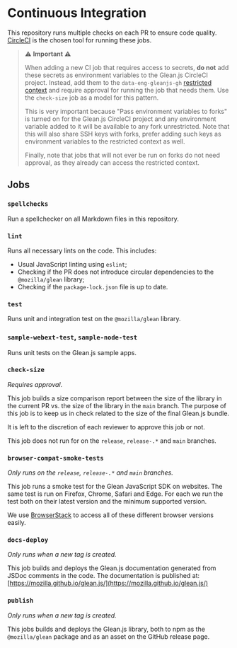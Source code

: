 # Continuous Integration

This repository runs multiple checks on each PR to ensure code quality.
[CircleCI](https://circleci.com/) is the chosen tool for running these jobs.

> ⚠️ **Important** ⚠️
>
> When adding a new CI job that requires access to secrets, **do not** add these secrets
> as environment variables to the Glean.js CircleCI  project. Instead, add them to the
> `data-eng-gleanjs-gh` [restricted context](https://circleci.com/docs/2.0/contexts/)
> and require approval for running the job that needs them. Use the `check-size` job as
> a model for this pattern.
>
> This is very important because "Pass environment variables to forks" is turned on
> for the Glean.js CircleCI project and any environment variable added to it will be
> available to any fork unrestricted. Note that this will also share SSH keys with forks,
> prefer adding such keys as environment variables to the restricted context as well.
>
> Finally, note that jobs that will not ever be run on forks do not need approval, as they
> already can access the restricted context.

## Jobs

### `spellchecks`

Run a spellchecker on all Markdown files in this repository.

### `lint`

Runs all necessary lints on the code. This includes:

- Usual JavaScript linting using `eslint`;
- Checking if the PR does not introduce circular dependencies to the `@mozilla/glean` library;
- Checking if the `package-lock.json` file is up to date.

### `test`

Runs unit and integration test on the `@mozilla/glean` library.

### `sample-webext-test`, `sample-node-test`

Runs unit tests on the Glean.js sample apps.

### `check-size`

_Requires approval_.

This job builds a size comparison report between the size of the library in the current
PR vs. the size of the library in the `main` branch. The purpose of this job is to keep
us in check related to the size of the final Glean.js bundle.

It is left to the discretion of each reviewer to approve this job or not.

This job does not run for on the `release`, `release-.*` and `main` branches.

### `browser-compat-smoke-tests`

_Only runs on the `release`, `release-.*` and `main` branches._

This job runs a smoke test for the Glean JavaScript SDK on websites. The same test is run
on Firefox, Chrome, Safari and Edge. For each we run the test both on their latest version
and the minimum supported version.

We use [BrowserStack](https://www.browserstack.com/) to access all of these different browser versions easily.

### `docs-deploy`

_Only runs when a new tag is created._

This job builds and deploys the Glean.js documentation generated from JSDoc comments in the code.
The documentation is published at: [https://mozilla.github.io/glean.js/](https://mozilla.github.io/glean.js/)

### `publish`

_Only runs when a new tag is created._

This jobs builds and deploys the Glean.js library, both to npm as the `@mozilla/glean` package
and as an asset on the GitHub release page.

